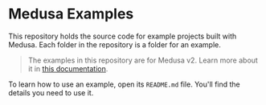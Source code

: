 # Medusa Examples

This repository holds the source code for example projects built with Medusa. Each folder in the repository is a folder for an example.

> The examples in this repository are for Medusa v2. Learn more about it in [this documentation](https://docs.medusajs.com/v2#get-started).

To learn how to use an example, open its `README.md` file. You'll find the details you need to use it.